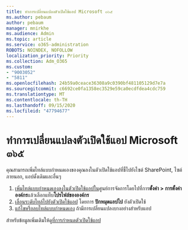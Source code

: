 ```yaml
---
title: ทำการเปลี่ยนแปลงตัวเปิดใช้แอป Microsoft ๓๖๕
ms.author: pebaum
author: pebaum
manager: mnirkhe
ms.audience: Admin
ms.topic: article
ms.service: o365-administration
ROBOTS: NOINDEX, NOFOLLOW
localization_priority: Priority
ms.collection: Adm_O365
ms.custom:
- "9003052"
- "5811"
ms.openlocfilehash: 24b59a0ceace36308a9c0390bf481105129d7e7a
ms.sourcegitcommit: c6692ce0fa1358ec3529e59ca0ecdfdea4cdc759
ms.translationtype: MT
ms.contentlocale: th-TH
ms.lasthandoff: 09/15/2020
ms.locfileid: "47794677"
---
```

# <a name="make-changes-to-the-microsoft-365-app-launcher"></a>ทำการเปลี่ยนแปลงตัวเปิดใช้แอป Microsoft ๓๖๕

คุณสามารถเพิ่มไทล์แบบกำหนดเองของคุณลงในตัวเปิดใช้แอปที่ชี้ไปยังไซต์ SharePoint, ไซต์ภายนอก, แอปดั้งเดิมและอื่นๆ

1. [เพิ่มไทล์แบบกำหนดเองลงในตัวเปิดใช้แอปใน](https://docs.microsoft.com/microsoft-365/admin/manage/customize-the-app-launcher)ศูนย์การจัดการโดยไปที่การ**ตั้งค่า > การตั้งค่าองค์กร**แล้วเลือกแท็บ**โปรไฟล์ขององค์กร**
2. [เลื่อนระดับไทล์ไปยังตัวเปิดใช้แอป](https://docs.microsoft.com/microsoft-365/admin/manage/customize-the-app-launcher#promote-the-tile-to-app-launcher) โดยการ **ปักหมุดแอปไป** ยังตัวเปิดใช้
3. [แก้ไขหรือลบไทล์แบบกำหนดเอง](https://docs.microsoft.com/microsoft-365/admin/manage/customize-the-app-launcher#edit-or-delete-a-custom-tile) ถ้ามีการเปลี่ยนแปลงบางอย่างสำหรับแอป

สำหรับข้อมูลเพิ่มเติมให้ดู[ที่การกำหนดตัวเปิดใช้แอป](https://docs.microsoft.com/microsoft-365/admin/manage/customize-the-app-launcher)
